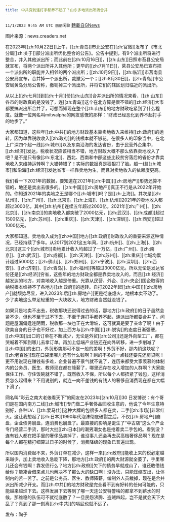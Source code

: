 ```yaml
---
title: 中共穷到连打手都养不起了？山东多地派出所搞合并
---
```

`11/1/2023 9:45 AM UTC 丽丽闲聊` [轉載自GNews](https://gnews.org/articles/1907679)

图片来源：news.creaders.net

在2023年[[zh:10月22日]]上午，[[zh:青岛]]市北公安在[[zh:官微]]发布了《市北分局[[zh:关于]]部分派出所优化整合的公告》。公告中提到，有9个派出所将进行整合，并入其他派出所；而此前在[[zh:10月16日]]，[[zh:山东]]日照市苔县公安局就宣布，将两个派出所并入其他所；更早的[[zh:7月11日]]，莒县公安局已宣布把一个派出所的职能并入相邻的两个派出所；[[zh:10月9日]]，[[zh:临沂]]市莒南县公安局宣布，合并掉一个派出所，裁撤另一个；[[zh:8月30日]]，[[zh:青岛]]市公安局黄岛分局公告称，撤销掉三个派出所，并将它们的辖区划归临近的派出所。

从以上[[zh:七月]]到[[zh:十月]]份[[zh:山东]]合并派出所的情况来看，[[zh:山东]]各市的财政真的是没钱了，连[[zh:青岛]]这个在北方算是很不错的[[zh:经济]]大市都要搞派出所合并了，可想而知现在整个[[zh:山东]]的地方财政吃紧到了什么程度。就像一位网名叫mitwalpha的网友感慨的那样：“财政已经恶化到养不起打手的地步了。”

大家都知道，这些年[[zh:中共]]的地方财政基本靠卖地收入来维持[[zh:政府]]的运转，因为单靠税收收入[[zh:政府]]的钱根本就不够花。在很多人的印象当中，在北上广深四个超一线[[zh:城市]]以及东南沿海的发达省份，由于民营外企集中，[[zh:经济]]发达，税收状况应该相当不错，地方财政大概不那么依靠卖地收入了吧？是不是只有像[[zh:东北]]、西北、西南和中部这些比较贫穷落后的省份才靠卖地收入来维持运转啊？大错特错了！实际的数据真是狠狠打了脸。超一线[[zh:城市]]和沿海[[zh:经济]]发达省市一样靠卖地为生，而且对卖地收入的依赖度更高。

我们看一下2021年的数据，要知道在2021年[[zh:中国]][[zh:房地产]]形势还算不错的，地还是卖出去很多的。[[zh:中国]][[zh:房地产]]真正不行是从2022年开始的。你知道2021年的卖地之王是哪个[[zh:城市]]吗？是[[zh:上海]]。其次是[[zh:杭州]]、[[zh:广州]]、[[zh:北京]]。[[zh:上海]]、[[zh:杭州]]2021年的卖地收入都超过3000亿，其中[[zh:杭州]]连续五年超过2000亿。2021年[[zh:广州]]、[[zh:北京]]、[[zh:南京]]的卖地收入都突破了2000亿元，[[zh:武汉]]、[[zh:成都]]超过1500亿元，[[zh:苏州]]、[[zh:重庆]]、[[zh:天津]]、[[zh:深圳]]、[[zh:西安]]超过1000亿元。

大家都知道。卖地收入成为[[zh:中国]]地方[[zh:政府]]财政收入的重要来源这种情况，已经持续了多年。从2017到2021这五年间，[[zh:杭州]]、[[zh:上海]]、[[zh:北京]]这三个[[zh:城市]]卖地累计收入均超过了一万亿，[[zh:广州]]、[[zh:南京]]、[[zh:武汉]]、[[zh:成都]]、[[zh:天津]]、[[zh:苏州]]、[[zh:重庆]]七城均累计超过5000亿；[[zh:佛山]]、[[zh:郑州]]、[[zh:宁波]]、[[zh:深圳]]、[[zh:西安]]、[[zh:济南]]、[[zh:青岛]]、[[zh:福州]]等超过3000亿元。所以无论是发达省份还是[[zh:经济]]穷省，这些年的地方财政全都是靠卖地收入的，而且[[zh:经济]]越发达的地方，对卖地收入越是倚重。光靠从民营、外企、[[zh:央企]]国企取得的纳税根本维持不了各地方[[zh:政府]]的运转。自打2022年起[[zh:中国]][[zh:房地产]]就颓势尽显，进入2023年后[[zh:房地产]]更是彻底熄火，地根本卖不动了。少了卖地这么举足轻重的一大块收入，地方财政当然就没钱了。

如果只是地卖不出去，税收那块还说得过去的话，那地方[[zh:政府]]的日子虽然会紧不少，但也不至于过不下去，不至于连打手都养不起，连派出所都要合并了。问题是屋漏偏逢连阴雨，税收那一块也正在大滑坡，这可就真是要了亲命了啊！由于欧美自身的日子也不好过，加上西方与[[zh:中国]][[zh:脱钩]]的态度日渐强硬，[[zh:中国]]出口的订单在不断减少，无论是外贸[[zh:公司]]还是外向型工厂，都在哭喊着不知到哪儿去拿订单。再加上低端产业链还在向外转移，进一步削减了[[zh:中国]]的出口，外贸形势那可不是一般的差啊！外贸不好，那内销这块呢？[[zh:老百姓]]现在口袋里哪儿还有什么钱啊？剩的不多的一点钱还要先还房贷呢！更不用说现在赚钱有多难，企业普遍不景气就不说了，连历来都受大家羡慕的体制内的公务员、医生、教师现在都在降薪了，哪里还存在收入增加的人群啊？大家能保住工作、守住饭碗就不错了。既然收入不保，所以每个人都捂紧了钱包，这样消费怎么起得来？不用说别的，就连一向不差钱的有钱人的奢侈品消费现在都在大幅下滑了。

网名叫“彩云之南大老俵看天下”的网友在2023年[[zh:10月]]30 日发博说：有个哥们是在国内南方二线[[zh:城市]]专门做二手奢侈品回收生意的，他说了今年生意特别好，各种LV、[[zh:爱马仕]]这种大牌的包很多人都在卖，二手[[zh:市场]]非常红火。这让我想起了[[zh:日本]]1990年代泡沫彻底破裂之后，不仅[[zh:房地产]]崩盘，企业债务崩盘，连消费也崩盘了。最直接的影响是诞生了“中古店”这么个产业专门经营二手货，那时大批[[zh:日本]]的潮男潮女也是抢着卖二手包的。看到没？连有钱人都在把手里的奢侈品卖掉了，谁没事儿还会再去买高档奢侈品啊？现在是每个人都在精打细算过日子的时候了，消费降级的现象已普遍出现。

所以国内消费起不来，外贸订单在减少，这样一来[[zh:政府]]能收上来的税必定越来越少，加上卖地收入急剧下降，那地方[[zh:政府]]的两大财源就全萎了，手里哪儿还会有钱啊！靠发债行么？地方[[zh:政府]]欠下的债务早就成山了，谁还敢借钱给你？能凑合借来点儿也解决不了那么大的缺口啊！没办法，只能压缩支出，让体制内的苦一苦了。之前是公务员、医生、教师降薪，编制外人员裁掉，现在是合并派出所减少开支。而[[zh:中共]]的地方财政是完全看不到有好转的任何可能的，只能越来越烂下去。这样发展下去等到了哪一天连公安特警啥的都拿不到薪水的时候，那维稳的队伍可不就彻底散了？一旦民怨沸腾、盗贼四起，岂不是就会天下大乱了？真到了那一刻离[[zh:中共]]的嗝屁也就不远了。

发布：陶子



